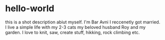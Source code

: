 # hello-world
this is a shot description abiut myself. I'm Bar Avni I reccenetly got married. I live a simple life with my 2-3 cats my beloved husband Roy and my garden. I love to knit, saw, create stuff, hikking, rock climbing etc. 
